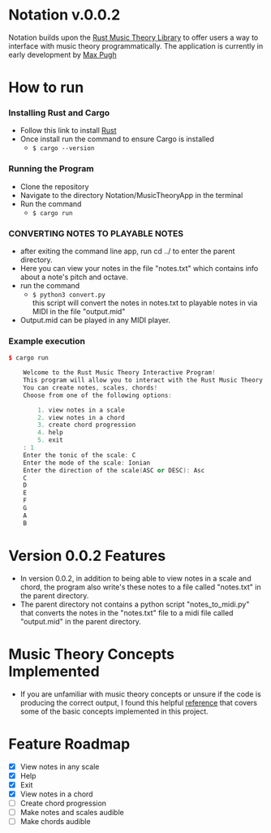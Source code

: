 # Notation v.0.0.2

Notation builds upon the [Rust Music Theory Library](https://github.com/ozankasikci/rust-music-theory) to offer users a way to interface with music theory programmatically. The application is currently in early development by [Max Pugh](https://github.com/mpughcs)


# How to run
### Installing Rust and Cargo
* Follow this link to install [Rust](https://doc.rust-lang.org/book/ch01-01-installation.html)
* Once install run the command to ensure Cargo is installed
    * ```$ cargo --version```
### Running the Program
* Clone the repository
* Navigate to the directory Notation/MusicTheoryApp in the terminal
* Run the command
    * ```$ cargo run```
### CONVERTING NOTES TO PLAYABLE NOTES
* after exiting the command line app, run cd ../ to enter the parent directory. 
* Here you can view your notes in the file "notes.txt" which contains info about a note's pitch and octave.
* run the command
    * ``` $ python3 convert.py ```      
    this script will convert the notes in notes.txt to playable notes in via MIDI in the file "output.mid"
* Output.mid can be played in any MIDI player.

### Example execution
```cpp
$ cargo run

    Welcome to the Rust Music Theory Interactive Program!
    This program will allow you to interact with the Rust Music Theory library.
    You can create notes, scales, chords!
    Choose from one of the following options: 

        1. view notes in a scale
        2. view notes in a chord
        3. create chord progression
        4. help
        5. exit
    : 1
    Enter the tonic of the scale: C
    Enter the mode of the scale: Ionian 
    Enter the direction of the scale(ASC or DESC): Asc
    C
    D
    E
    F
    G
    A
    B
 ```
# Version 0.0.2 Features
<!-- create indent -->
* In version 0.0.2, in addition to being able to view notes in a scale and chord, the program also write's these notes to a file called "notes.txt" in the parent directory. 
* The parent directory not contains a python script "notes_to_midi.py" that converts the notes in the "notes.txt" file to a midi file called "output.mid" in the parent directory.





# Music Theory Concepts Implemented 
- If you are unfamiliar with music theory concepts or unsure if the code is producing the correct output, I found this helpful [reference](https://www.thejazzpianosite.com/jazz-piano-lessons/the-basics/modes/) that covers some of the basic concepts implemented in this project. 
# Feature Roadmap
<!-- # make checklist  -->
- [x] View notes in any scale
- [x] Help
- [x] Exit 
- [x] View notes in a chord
- [ ] Create chord progression
- [ ] Make notes and scales audible
- [ ] Make chords audible
